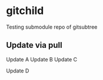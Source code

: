 # gitchild
Testing submodule repo of gitsubtree

## Update via pull

Update A
Update B
Update C

Update D